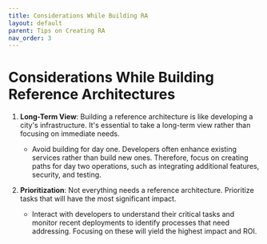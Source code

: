 ```yaml
---
title: Considerations While Building RA
layout: default
parent: Tips on Creating RA
nav_order: 3
---
```


# Considerations While Building Reference Architectures

1. **Long-Term View**: Building a reference architecture is like developing a city's infrastructure. It's essential to take a long-term view rather than focusing on immediate needs.
   - Avoid building for day one. Developers often enhance existing services rather than build new ones. Therefore, focus on creating paths for day two operations, such as integrating additional features, security, and testing.
   
2. **Prioritization**: Not everything needs a reference architecture. Prioritize tasks that will have the most significant impact. 
   - Interact with developers to understand their critical tasks and monitor recent deployments to identify processes that need addressing. Focusing on these will yield the highest impact and ROI.